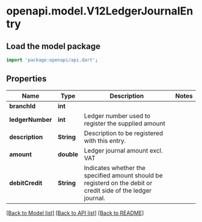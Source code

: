 # openapi.model.V12LedgerJournalEntry

## Load the model package
```dart
import 'package:openapi/api.dart';
```

## Properties
Name | Type | Description | Notes
------------ | ------------- | ------------- | -------------
**branchId** | **int** |  | 
**ledgerNumber** | **int** | Ledger number used to register the supplied amount | 
**description** | **String** | Description to be registered with this entry. | 
**amount** | **double** | Ledger journal amount excl. VAT | 
**debitCredit** | **String** | Indicates whether the specified amount should be registerd on the debit or credit side of the ledger journal. | 

[[Back to Model list]](../README.md#documentation-for-models) [[Back to API list]](../README.md#documentation-for-api-endpoints) [[Back to README]](../README.md)


